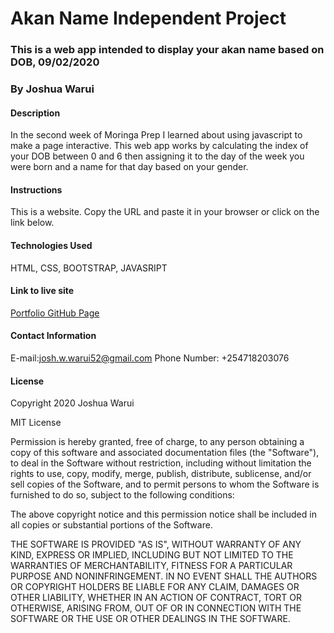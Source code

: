 # Akan Name Independent Project
### This is a web app intended to display your akan name based on DOB, 09/02/2020
### By Joshua Warui
#### Description
In the second week of Moringa Prep I learned about using javascript to make a page interactive. This web app works by calculating the index of your DOB between 0 and 6 then assigning it to the day of the week you were born and a name for that day based on your gender.
#### Instructions
This is a website. Copy the URL and paste it in your browser or click on the link below.
#### Technologies Used
HTML, CSS, BOOTSTRAP, JAVASRIPT
#### Link to live site
[Portfolio GitHub Page](https://joshua-warui.github.io/akan-name-IP2)
#### Contact Information
E-mail:josh.w.warui52@gmail.com     Phone Number: +254718203076
#### License
Copyright 2020 Joshua Warui

MIT License

Permission is hereby granted, free of charge, to any person obtaining a copy of this software and associated documentation files (the "Software"), to deal in the Software without restriction, including without limitation the rights to use, copy, modify, merge, publish, distribute, sublicense, and/or sell copies of the Software, and to permit persons to whom the Software is furnished to do so, subject to the following conditions:

The above copyright notice and this permission notice shall be included in all copies or substantial portions of the Software.

THE SOFTWARE IS PROVIDED "AS IS", WITHOUT WARRANTY OF ANY KIND, EXPRESS OR IMPLIED, INCLUDING BUT NOT LIMITED TO THE WARRANTIES OF MERCHANTABILITY, FITNESS FOR A PARTICULAR PURPOSE AND NONINFRINGEMENT. IN NO EVENT SHALL THE AUTHORS OR COPYRIGHT HOLDERS BE LIABLE FOR ANY CLAIM, DAMAGES OR OTHER LIABILITY, WHETHER IN AN ACTION OF CONTRACT, TORT OR OTHERWISE, ARISING FROM, OUT OF OR IN CONNECTION WITH THE SOFTWARE OR THE USE OR OTHER DEALINGS IN THE SOFTWARE.